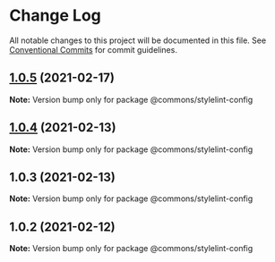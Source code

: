# Change Log

All notable changes to this project will be documented in this file.
See [Conventional Commits](https://conventionalcommits.org) for commit guidelines.

## [1.0.5](https://github.com/emunhoz/find-movies/compare/@commons/stylelint-config@1.0.4...@commons/stylelint-config@1.0.5) (2021-02-17)

**Note:** Version bump only for package @commons/stylelint-config





## [1.0.4](https://github.com/emunhoz/find-movies/compare/@commons/stylelint-config@1.0.3...@commons/stylelint-config@1.0.4) (2021-02-13)

**Note:** Version bump only for package @commons/stylelint-config





## 1.0.3 (2021-02-13)

**Note:** Version bump only for package @commons/stylelint-config





## 1.0.2 (2021-02-12)

**Note:** Version bump only for package @commons/stylelint-config
